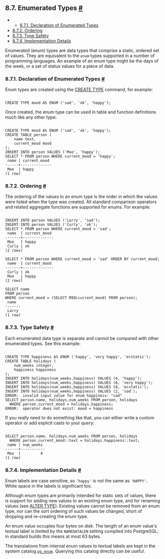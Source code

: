 ## 8.7. Enumerated Types [#](#DATATYPE-ENUM)

  * *   [8.7.1. Declaration of Enumerated Types](datatype-enum.html#DATATYPE-ENUM-DECLARATION)
  * [8.7.2. Ordering](datatype-enum.html#DATATYPE-ENUM-ORDERING)
  * [8.7.3. Type Safety](datatype-enum.html#DATATYPE-ENUM-TYPE-SAFETY)
  * [8.7.4. Implementation Details](datatype-enum.html#DATATYPE-ENUM-IMPLEMENTATION-DETAILS)

Enumerated (enum) types are data types that comprise a static, ordered set of values. They are equivalent to the `enum` types supported in a number of programming languages. An example of an enum type might be the days of the week, or a set of status values for a piece of data.

### 8.7.1. Declaration of Enumerated Types [#](#DATATYPE-ENUM-DECLARATION)

Enum types are created using the [CREATE TYPE](sql-createtype.html "CREATE TYPE") command, for example:

```

CREATE TYPE mood AS ENUM ('sad', 'ok', 'happy');
```

Once created, the enum type can be used in table and function definitions much like any other type:

```

CREATE TYPE mood AS ENUM ('sad', 'ok', 'happy');
CREATE TABLE person (
    name text,
    current_mood mood
);
INSERT INTO person VALUES ('Moe', 'happy');
SELECT * FROM person WHERE current_mood = 'happy';
 name | current_mood
------+--------------
 Moe  | happy
(1 row)
```

### 8.7.2. Ordering [#](#DATATYPE-ENUM-ORDERING)

The ordering of the values in an enum type is the order in which the values were listed when the type was created. All standard comparison operators and related aggregate functions are supported for enums. For example:

```

INSERT INTO person VALUES ('Larry', 'sad');
INSERT INTO person VALUES ('Curly', 'ok');
SELECT * FROM person WHERE current_mood > 'sad';
 name  | current_mood
-------+--------------
 Moe   | happy
 Curly | ok
(2 rows)

SELECT * FROM person WHERE current_mood > 'sad' ORDER BY current_mood;
 name  | current_mood
-------+--------------
 Curly | ok
 Moe   | happy
(2 rows)

SELECT name
FROM person
WHERE current_mood = (SELECT MIN(current_mood) FROM person);
 name
-------
 Larry
(1 row)
```

### 8.7.3. Type Safety [#](#DATATYPE-ENUM-TYPE-SAFETY)

Each enumerated data type is separate and cannot be compared with other enumerated types. See this example:

```

CREATE TYPE happiness AS ENUM ('happy', 'very happy', 'ecstatic');
CREATE TABLE holidays (
    num_weeks integer,
    happiness happiness
);
INSERT INTO holidays(num_weeks,happiness) VALUES (4, 'happy');
INSERT INTO holidays(num_weeks,happiness) VALUES (6, 'very happy');
INSERT INTO holidays(num_weeks,happiness) VALUES (8, 'ecstatic');
INSERT INTO holidays(num_weeks,happiness) VALUES (2, 'sad');
ERROR:  invalid input value for enum happiness: "sad"
SELECT person.name, holidays.num_weeks FROM person, holidays
  WHERE person.current_mood = holidays.happiness;
ERROR:  operator does not exist: mood = happiness
```

If you really need to do something like that, you can either write a custom operator or add explicit casts to your query:

```

SELECT person.name, holidays.num_weeks FROM person, holidays
  WHERE person.current_mood::text = holidays.happiness::text;
 name | num_weeks
------+-----------
 Moe  |         4
(1 row)
```

### 8.7.4. Implementation Details [#](#DATATYPE-ENUM-IMPLEMENTATION-DETAILS)

Enum labels are case sensitive, so `'happy'` is not the same as `'HAPPY'`. White space in the labels is significant too.

Although enum types are primarily intended for static sets of values, there is support for adding new values to an existing enum type, and for renaming values (see [ALTER TYPE](sql-altertype.html "ALTER TYPE")). Existing values cannot be removed from an enum type, nor can the sort ordering of such values be changed, short of dropping and re-creating the enum type.

An enum value occupies four bytes on disk. The length of an enum value's textual label is limited by the `NAMEDATALEN` setting compiled into PostgreSQL; in standard builds this means at most 63 bytes.

The translations from internal enum values to textual labels are kept in the system catalog [`pg_enum`](catalog-pg-enum.html "53.20. pg_enum"). Querying this catalog directly can be useful.